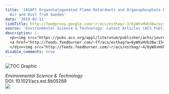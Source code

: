 ```yaml
---
title: '[ASAP] Organohalogenated Flame Retardants and Organophosphate Esters in Office
  Air and Dust from Sweden'
date: '2019-02-11'
linkTitle: http://feedproxy.google.com/~r/acs/esthag/~3/6yWXvHVb38w/acs.est.8b05269
source: 'Environmental Science & Technology: Latest Articles (ACS Publications)'
description: |-
  <p><img src="https://pubs.acs.org/appl/literatum/publisher/achs/journals/content/esthag/0/esthag.ahead-of-print/acs.est.8b05269/20190211/images/medium/es-2018-052698_0005.gif" alt="TOC Graphic"/></p><div><cite>Environmental Science & Technology</cite></div><div>DOI: 10.1021/acs.est.8b05269</div><div class="feedflare">
  <a href="http://feeds.feedburner.com/~ff/acs/esthag?a=6yWXvHVb38w:I544e0FN8vk:yIl2AUoC8zA"><img src="http://feeds.feedburner.com/~ff/acs/esthag?d=yIl2AUoC8zA" border="0"></img></a>
  </div><img src="http://feeds.feedburner.com/~r/acs/esthag/~4/6yWXvHVb38w" height="1" width="1" ...
disable_comments: true
---
```

<p><img src="https://pubs.acs.org/appl/literatum/publisher/achs/journals/content/esthag/0/esthag.ahead-of-print/acs.est.8b05269/20190211/images/medium/es-2018-052698_0005.gif" alt="TOC Graphic"/></p><div><cite>Environmental Science & Technology</cite></div><div>DOI: 10.1021/acs.est.8b05269</div><div class="feedflare">
<a href="http://feeds.feedburner.com/~ff/acs/esthag?a=6yWXvHVb38w:I544e0FN8vk:yIl2AUoC8zA"><img src="http://feeds.feedburner.com/~ff/acs/esthag?d=yIl2AUoC8zA" border="0"></img></a>
</div><img src="http://feeds.feedburner.com/~r/acs/esthag/~4/6yWXvHVb38w" height="1" width="1" ...